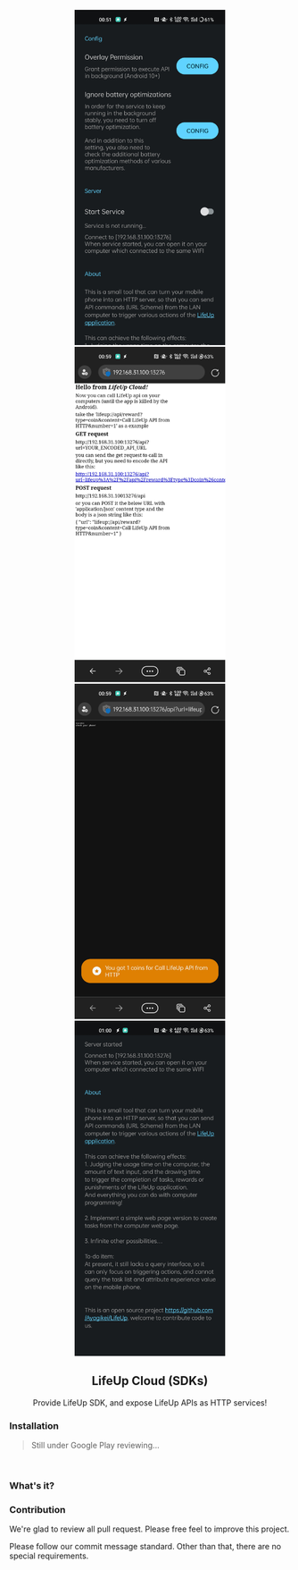 <p align="center">
 <img src="https://github.com/Ayagikei/LifeUp-SDK/raw/main/imgs/01.jpg" style="height:600px" />
 <img src="https://github.com/Ayagikei/LifeUp-SDK/raw/main/imgs/02.jpg" style="height:600px" />
 <img src="https://github.com/Ayagikei/LifeUp-SDK/raw/main/imgs/03.jpg" style="height:600px" />
 <img src="https://github.com/Ayagikei/LifeUp-SDK/raw/main/imgs/04.jpg" style="height:600px" />
</p>
<h2 align="center" padding="100">LifeUp Cloud (SDKs)</h2>

<p align="center">Provide LifeUp SDK, and expose LifeUp APIs as HTTP services!</p>


### Installation

> Still under Google Play reviewing...

<br/>

### What's it?



### Contribution

We're glad to review all pull request. Please free feel to improve this project.

Please follow our commit message standard. Other than that, there are no special requirements.
